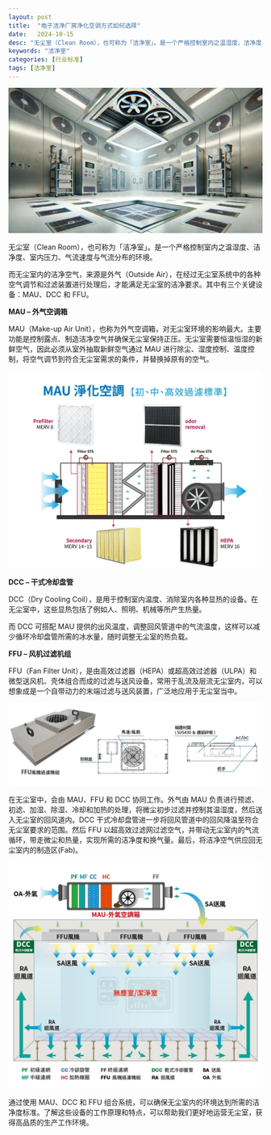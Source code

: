 ```yaml
---
layout: post
title:  "电子洁净厂房净化空调方式如何选择"
date:   2024-10-15
desc: "无尘室（Clean Room），也可称为「洁净室」。是一个严格控制室内之温湿度、洁净度、室内压力、气流速度与气流分布的环境。"
keywords: "洁净室"
categories: [行业标准]
tags: [洁净室]
---
```


![](/static/img/2024/10/1501.jpg)

无尘室（Clean Room），也可称为「洁净室」。是一个严格控制室内之温湿度、洁净度、室内压力、气流速度与气流分布的环境。

而无尘室内的洁净空气，来源是外气（Outside Air），在经过无尘室系统中的各种空气调节和过滤装置进行处理后，才能满足无尘室的洁净要求。其中有三个关键设备：MAU、DCC 和 FFU。

**MAU – 外气空调箱**

MAU（Make-up Air Unit），也称为外气空调箱，对无尘室环境的影响最大。主要功能是控制露点、制造洁净空气并确保无尘室保持正压。无尘室需要恒温恒湿的新鲜空气，因此必须从室外抽取新鲜空气通过 MAU 进行除尘、湿度控制、温度控制，将空气调节到符合无尘室需求的条件，并替换掉原有的空气。

![](/static/img/2024/10/1502.jpg)

**DCC – 干式冷却盘管**

DCC（Dry Cooling Coil），是用于控制室内温度、消除室内各种显热的设备。在无尘室中，这些显热包括了例如人、照明、机械等所产生热量。

而 DCC 可搭配 MAU 提供的出风温度，调整回风管道中的气流温度，这样可以减少循环冷却盘管所需的冰水量，随时调整无尘室的热负载。

**FFU – 风机过滤机组**

FFU（Fan Filter Unit），是由高效过滤器（HEPA）或超高效过滤器（ULPA）和微型送风机、壳体组合而成的过滤与送风设备，常用于乱流及层流无尘室内，可以想象成是一个自带动力的末端过滤与送风装置，广泛地应用于无尘室当中。

![](/static/img/2024/10/1503.jpg)

在无尘室中，会由 MAU、FFU 和 DCC 协同工作。外气由 MAU 负责进行预滤、初滤、加湿、除湿、冷却和加热的处理，将微尘初步过滤并控制其温湿度，然后送入无尘室的回风道内。DCC 干式冷却盘管进一步将回风管道中的回风降温至符合无尘室要求的范围。然后 FFU 以超高效过滤网过滤空气，并带动无尘室内的气流循环，带走微尘和热量，实现所需的洁净度和换气量。最后，将洁净空气供应回无尘室内的制造区(Fab)。

![](/static/img/2024/10/1504.jpg)

通过使用 MAU、DCC 和 FFU 组合系统，可以确保无尘室内的环境达到所需的洁净度标准。了解这些设备的工作原理和特点，可以帮助我们更好地运营无尘室，获得高品质的生产工作环境。
